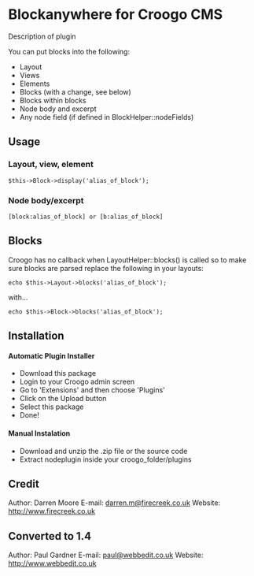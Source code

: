 # Blockanywhere for Croogo CMS

Description of plugin

You can put blocks into the following:

* Layout
* Views
* Elements
* Blocks (with a change, see below)
* Blocks within blocks
* Node body and excerpt
* Any node field (if defined in BlockHelper::nodeFields)


## Usage

### Layout, view, element

    $this->Block->display('alias_of_block');


### Node body/excerpt

    [block:alias_of_block] or [b:alias_of_block]


## Blocks

Croogo has no callback when LayoutHelper::blocks() is called so to make sure
blocks are parsed replace the following in your layouts:

    echo $this->Layout->blocks('alias_of_block');

with...

    echo $this->Block->blocks('alias_of_block');


## Installation

#### Automatic Plugin Installer
  * Download this package
  * Login to your Croogo admin screen
  * Go to 'Extensions' and then choose 'Plugins'
  * Click on the Upload button
  * Select this package
  * Done!

  
#### Manual Instalation
  * Download and unzip the .zip file or the source code
  * Extract nodeplugin inside your croogo_folder/plugins
  
  
## Credit

Author: Darren Moore
E-mail: darren.m@firecreek.co.uk
Website: http://www.firecreek.co.uk


## Converted to 1.4

Author: Paul Gardner
E-mail: paul@webbedit.co.uk
Website: http://www.webbedit.co.uk